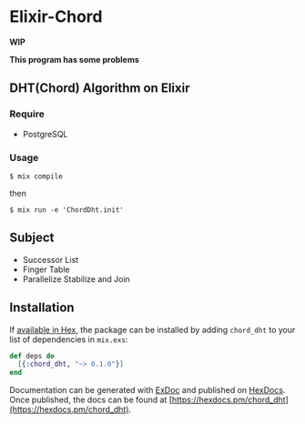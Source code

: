 # Elixir-Chord

**WIP**

**This program has some problems**

## DHT(Chord) Algorithm on Elixir

### Require 

- PostgreSQL

### Usage

`$ mix compile`

then

`$ mix run -e 'ChordDht.init'`

## Subject

- Successor List
- Finger Table
- Parallelize Stabilize and Join

## Installation

If [available in Hex](https://hex.pm/docs/publish), the package can be installed
by adding `chord_dht` to your list of dependencies in `mix.exs`:

```elixir
def deps do
  [{:chord_dht, "~> 0.1.0"}]
end
```

Documentation can be generated with [ExDoc](https://github.com/elixir-lang/ex_doc)
and published on [HexDocs](https://hexdocs.pm). Once published, the docs can
be found at [https://hexdocs.pm/chord_dht](https://hexdocs.pm/chord_dht).

